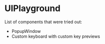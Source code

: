 # UIPlayground
List of components that were tried out:
- PopupWindow
- Custom keyboard with custom key previews
